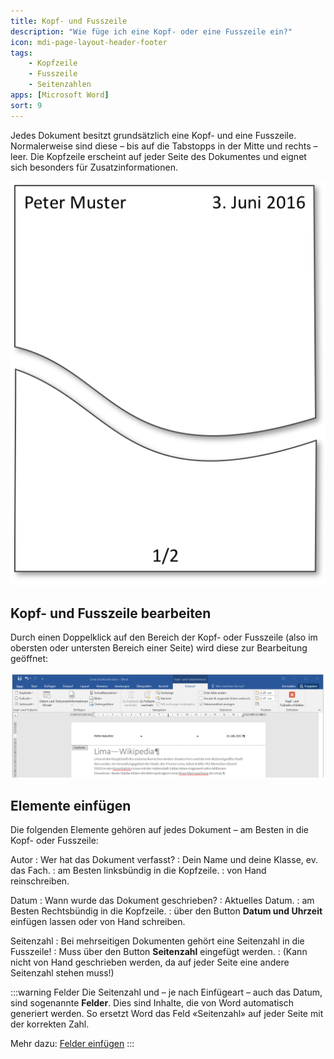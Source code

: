 ```yaml
---
title: Kopf- und Fusszeile
description: "Wie füge ich eine Kopf- oder eine Fusszeile ein?"
icon: mdi-page-layout-header-footer
tags:
    - Kopfzeile
    - Fusszeile
    - Seitenzahlen
apps: [Microsoft Word]
sort: 9
---
```




Jedes Dokument besitzt grundsätzlich eine Kopf- und eine Fusszeile. Normalerweise sind diese – bis auf die Tabstopps in der Mitte und rechts – leer. Die Kopfzeile erscheint auf jeder Seite des Dokumentes und eignet sich besonders für Zusatzinformationen.

![Kopf- und Fusszeile](./kopf-und-fusszeile.png)

## Kopf- und Fusszeile bearbeiten
Durch einen Doppelklick auf den Bereich der Kopf- oder Fusszeile (also im obersten oder untersten Bereich einer Seite) wird diese zur Bearbeitung geöffnet:

![Kopfzeile bearbeiten](./kopfzeile-bearbeiten.png)


## Elemente einfügen
Die folgenden Elemente gehören auf jedes Dokument – am Besten in die Kopf- oder Fusszeile:


Autor
: Wer hat das Dokument verfasst?
: Dein Name und deine Klasse, ev. das Fach.
: am Besten linksbündig in die Kopfzeile.
: von Hand reinschreiben.

Datum
: Wann wurde das Dokument geschrieben?
: Aktuelles Datum.
: am Besten Rechtsbündig in die Kopfzeile.
: über den Button __Datum und Uhrzeit__ einfügen lassen oder von Hand schreiben.

Seitenzahl
: Bei mehrseitigen Dokumenten gehört eine Seitenzahl in die Fusszeile!
: Muss über den Button __Seitenzahl__ eingefügt werden.
: (Kann nicht von Hand geschrieben werden, da auf jeder Seite eine andere Seitenzahl stehen muss!)

:::warning Felder
Die Seitenzahl und – je nach Einfügeart – auch das Datum, sind sogenannte **Felder**. Dies sind Inhalte, die von Word automatisch generiert werden. So ersetzt Word das Feld «Seitenzahl» auf jeder Seite mit der korrekten Zahl.

Mehr dazu: [Felder einfügen](../../word-2/felder-einfuegen/)
:::
